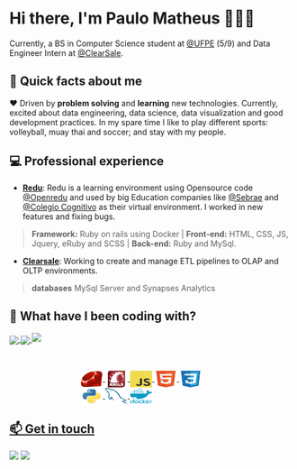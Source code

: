 # Hi there, I'm Paulo Matheus 🙋‍♂️👋
Currently, a  BS in Computer Science student at [@UFPE](https://www3.cin.ufpe.br/en/) (5/9) and Data Engineer Intern at [@ClearSale](https://br.clear.sale/).

## 🤘 Quick facts about me
❤️ Driven by **problem solving** and **learning** new technologies. Currently, excited about data engineering, data science, data visualization and good development practices. In my spare time I like to play different sports: volleyball, muay thai and soccer;  and stay with my people.


## 💻 Professional experience
- [**Redu**](https://redu.digital/): Redu is a learning environment using Opensource code [@Openredu](http://openredu.org/) and used by big Education companies like [@Sebrae](https://www.sebrae.com.br/sites/PortalSebrae) and [@Colegio Cognitivo](https://www.colegiocognitivo.com.br/)  as  their virtual environment. I worked in new features and fixing bugs.

> **Framework:** Ruby on rails using Docker | 
> **Front-end:** HTML, CSS, JS, Jquery, eRuby and SCSS | 
> **Back-end:** Ruby and MySql.

- [**Clearsale**](https://br.clear.sale): Working to create and manage ETL pipelines to OLAP and OLTP environments. 

> **databases** MySql Server and Synapses Analytics


## 📜 What have I been coding with?
<!-- stats -->
<a href="https://github.com/anuraghazra/github-readme-stats">
  <img height="180em" align="center" src="https://github-readme-stats.vercel.app/api?username=Paulosmelo&show_icons=true&theme=tokyonight" />
<a href="https://github.com/anuraghazra/convoychat">
  <img height="180em"  align="center" src="https://github-readme-stats.vercel.app/api/top-langs/?username=Paulosmelo&show_icons=true&theme=tokyonight&layout=compact" />
  <img height="180em"   src="https://github-readme-streak-stats.herokuapp.com/?user=Paulosmelo&theme=tokyonight" />
  
##
  
<!-- language icons -->

<div style="display: inline_block; margin:0 auto;width:50%;"><br>
  <img align="center" alt="Ruby" height="30" width="40" src="https://github.com/devicons/devicon/blob/master/icons//ruby/ruby-original.svg">
  <img align="center" alt="Rails" height="30" width="40" src="https://github.com/devicons/devicon/blob/master/icons/rails/rails-original-wordmark.svg">  
  <img align="center" alt="Javascript" height="30" width="40" src="https://github.com/devicons/devicon/blob/master/icons/javascript/javascript-original.svg">
  <img align="center" alt="HTML" height="30" width="40" src="https://raw.githubusercontent.com/devicons/devicon/master/icons/html5/html5-original.svg">
  <img align="center" alt="CSS" height="30" width="40" src="https://raw.githubusercontent.com/devicons/devicon/master/icons/css3/css3-original.svg">
  <img align="center" alt="Python" height="30" width="40" src="https://raw.githubusercontent.com/devicons/devicon/master/icons/python/python-original.svg">
  <img align="center" alt="Mysql" height="30" width="40" src="https://github.com/devicons/devicon/blob/master/icons/mysql/mysql-original.svg">
  <img align="center" alt="Docker" height="30" width="40" src="https://github.com/devicons/devicon/blob/master/icons/docker/docker-plain-wordmark.svg">  
</div>
  
  ##

<!-- Contacts -->
## 📫 Get in touch
<div> 
  <a href = "mailto:pmssm@cin.ufpe.br"><img src="https://img.shields.io/badge/-Gmail-%23333?style=for-the-badge&logo=gmail&logoColor=white" target="_blank"></a>
  <a href="https://www.linkedin.com/in/Paulosmelo" target="_blank"><img src="https://img.shields.io/badge/-LinkedIn-%230077B5?style=for-the-badge&logo=linkedin&logoColor=white" target="_blank"></a> 
</div>
  

<!--
**Paulosmelo/Paulosmelo** is a ✨ _special_ ✨ repository because its `README.md` (this file) appears on your GitHub profile.
-->

